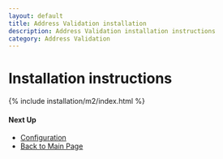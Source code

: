 ```yaml
---
layout: default
title: Address Validation installation
description: Address Validation installation instructions
category: Address Validation
---
```


# Installation instructions

{% include installation/m2/index.html %}

#### Next Up

- [Configuration](../configuration/)
- [Back to Main Page](../)
